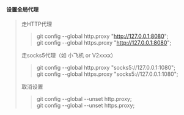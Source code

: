 #### 设置全局代理
> 走HTTP代理
>> git config --global http.proxy "http://127.0.0.1:8080";  
>> git config --global https.proxy "http://127.0.0.1:8080";  
> 
> 走socks5代理（如 小飞机 or V2xxxx）
>> git config --global http.proxy "socks5://127.0.0.1:1080";  
>> git config --global https.proxy "socks5://127.0.0.1:1080";
> 
> 取消设置
>> git config --global --unset http.proxy;  
>> git config --global --unset https.proxy;